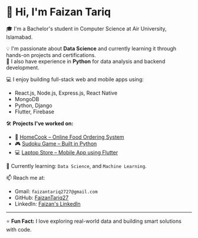 # 👋 Hi, I'm Faizan Tariq

🎓 I'm a Bachelor's student in Computer Science at Air University, Islamabad.

💡 I'm passionate about **Data Science** and currently learning it through hands-on projects and certifications.  
🐍 I also have experience in **Python** for data analysis and backend development.

💻 I enjoy building full-stack web and mobile apps using:
- React.js, Node.js, Express.js, React Native
- MongoDB
- Python, Django
- Flutter, Firebase

🛠️ **Projects I've worked on:**
- 🍲 [HomeCook – Online Food Ordering System](https://github.com/FaizanTariq27/HomeCookWebProject)
- 🎮 [Sudoku Game – Built in Python](https://github.com/FaizanTariq27/SudokuGame)
- 💻 [Laptop Store – Mobile App using Flutter](https://github.com/FaizanTariq27/LaptopStore)

🌱 Currently learning: `Data Science`, and `Machine Learning`.

📫 Reach me at:
- Gmail: `faizantariq2727@gmail.com`
- GitHub: [FaizanTariq27](https://github.com/FaizanTariq27)
- LinkedIn: [Faizan's LinkedIn](www.linkedin.com/in/faizan-tariq-06a003321)

---

⭐ **Fun Fact:** I love exploring real-world data and building smart solutions with code.
